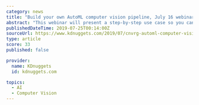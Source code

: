 ```yaml
---
category: news
title: "Build your own AutoML computer vision pipeline, July 16 webinar"
abstract: "This webinar will present a step-by-step use case so you can build your own AutoML computer vision pipelines, and will go through the essentials for research, deployment and training using Keras, PyTorch and TensorFlow. By cnvrg.io Sponsored Post."
publishedDateTime: 2019-07-25T00:14:00Z
sourceUrl: https://www.kdnuggets.com/2019/07/cnvrg-automl-computer-vision-pipeline.html
type: article
score: 33
published: false

provider:
  name: KDnuggets
  id: kdnuggets.com

topics:
  - AI
  - Computer Vision
---
```

